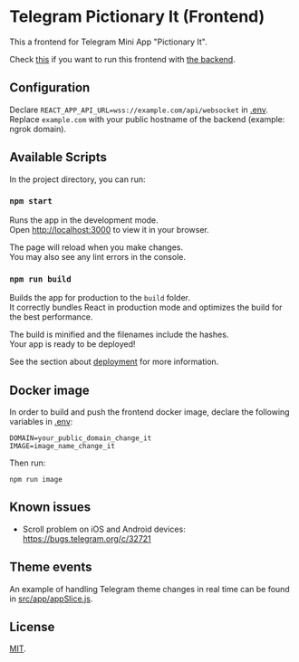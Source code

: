 # Telegram Pictionary It (Frontend)

This a frontend for Telegram Mini App "Pictionary It".

Check [this](https://github.com/hedhyw/telegram-pictionary-it) if you want to run this frontend with [the backend](https://github.com/hedhyw/telegram-pictionary-it-backend).

## Configuration

Declare `REACT_APP_API_URL=wss://example.com/api/websocket` in [.env](.env).
Replace `example.com` with your public hostname of the backend (example: ngrok domain).

## Available Scripts

In the project directory, you can run:

### `npm start`

Runs the app in the development mode.\
Open [http://localhost:3000](http://localhost:3000) to view it in your browser.

The page will reload when you make changes.\
You may also see any lint errors in the console.

### `npm run build`

Builds the app for production to the `build` folder.\
It correctly bundles React in production mode and optimizes the build for the best performance.

The build is minified and the filenames include the hashes.\
Your app is ready to be deployed!

See the section about [deployment](https://facebook.github.io/create-react-app/docs/deployment) for more information.

## Docker image

In order to build and push the frontend docker image, declare the following variables in [.env](.env):

```
DOMAIN=your_public_domain_change_it
IMAGE=image_name_change_it
```

Then run:
```shell
npm run image
```

## Known issues

- Scroll problem on iOS and Android devices:
    https://bugs.telegram.org/c/32721

## Theme events

An example of handling Telegram theme changes in real time can be found in [src/app/appSlice.js](src/app/appSlice.js).

## License

[MIT](./LICENSE).

